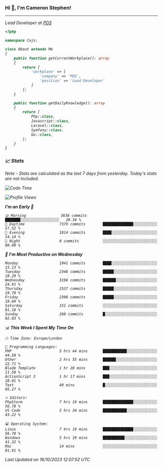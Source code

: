 ### Hi 👋, I'm Cameron Stephen!
<hr>
<p><em>Lead Developer at <a href="https://prindatasolutions.co.uk">PDS</a></p>


```php
<?php

namespace Cajs;

class About extends Me
{
    public function getCurrentWorkplace(): array
    {
        return [
            'workplace' => [
                'company' => 'PDS',
                'position' => 'Lead Developer'
            ]
        ];
    }

    public function getDailyKnowledge(): array
    {
        return [
            Php::class,
            Javascript::class,
            Laravel::class,
            Symfony::class,
            Go::class,
        ];
    }
}
```

### 📈 Stats
<p><em>Note - Stats are calculated as the last 7 days from yesterday. Today's stats are not included.</em></p>


<!--START_SECTION:waka-->
![Code Time](http://img.shields.io/badge/Code%20Time-3%2C591%20hrs%209%20mins-blue)

![Profile Views](http://img.shields.io/badge/Profile%20Views-0-blue)

**I'm an Early 🐤** 

```text
🌞 Morning                3636 commits        ███████░░░░░░░░░░░░░░░░░░   28.34 % 
🌆 Daytime                7379 commits        ██████████████░░░░░░░░░░░   57.52 % 
🌃 Evening                1814 commits        ████░░░░░░░░░░░░░░░░░░░░░   14.14 % 
🌙 Night                  0 commits           ░░░░░░░░░░░░░░░░░░░░░░░░░   00.00 % 
```
📅 **I'm Most Productive on Wednesday** 

```text
Monday                   1941 commits        ████░░░░░░░░░░░░░░░░░░░░░   15.13 % 
Tuesday                  2346 commits        █████░░░░░░░░░░░░░░░░░░░░   18.29 % 
Wednesday                3196 commits        ██████░░░░░░░░░░░░░░░░░░░   24.91 % 
Thursday                 2537 commits        █████░░░░░░░░░░░░░░░░░░░░   19.78 % 
Friday                   2398 commits        █████░░░░░░░░░░░░░░░░░░░░   18.69 % 
Saturday                 151 commits         ░░░░░░░░░░░░░░░░░░░░░░░░░   01.18 % 
Sunday                   260 commits         █░░░░░░░░░░░░░░░░░░░░░░░░   02.03 % 
```


📊 **This Week I Spent My Time On** 

```text
🕑︎ Time Zone: Europe/London

💬 Programming Languages: 
PHP                      5 hrs 44 mins       ███████████░░░░░░░░░░░░░░   44.58 % 
Other                    2 hrs 55 mins       ██████░░░░░░░░░░░░░░░░░░░   22.71 % 
Blade Template           1 hr 28 mins        ███░░░░░░░░░░░░░░░░░░░░░░   11.50 % 
ActionScript 3           1 hr 17 mins        ███░░░░░░░░░░░░░░░░░░░░░░   10.01 % 
Text                     40 mins             █░░░░░░░░░░░░░░░░░░░░░░░░   05.27 % 

🔥 Editors: 
PhpStorm                 7 hrs 19 mins       ██████████████░░░░░░░░░░░   56.78 % 
VS Code                  5 hrs 34 mins       ███████████░░░░░░░░░░░░░░   43.22 % 

💻 Operating System: 
Linux                    7 hrs 19 mins       ██████████████░░░░░░░░░░░   56.78 % 
Windows                  5 hrs 19 mins       ██████████░░░░░░░░░░░░░░░   41.32 % 
Mac                      14 mins             ░░░░░░░░░░░░░░░░░░░░░░░░░   01.91 % 
```


 Last Updated on 16/10/2023 12:07:52 UTC
<!--END_SECTION:waka-->

